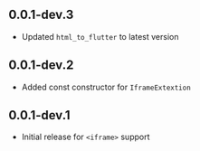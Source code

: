 ## 0.0.1-dev.3

- Updated `html_to_flutter` to latest version

## 0.0.1-dev.2

- Added const constructor for `IframeExtextion`

## 0.0.1-dev.1

- Initial release for `<iframe>` support
